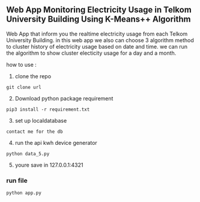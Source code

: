 ## Web App Monitoring Electricity Usage in Telkom University Building Using K-Means++ Algorithm

Web App that inform you the realtime electricity usage from each Telkom University Building. in this web app we also can choose 3 algorithm method to cluster history of electricity usage based on date and time. we can run the algorithm to show cluster electicity usage for a day and a month.

how to use :
1. clone the repo
```
git clone url
```
2. Download python package requirement
```
pip3 install -r requirement.txt
```
3. set up localdatabase
```
contact me for the db
```
4. run the api kwh device generator
```
python data_5.py
```
5. youre save in 127.0.0.1:4321



### run file
```
python app.py
```

